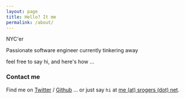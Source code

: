 ```yaml
---
layout: page
title: Hello? It me
permalink: /about/
---
```


NYC'er

Passionate software engineer currently tinkering away 

feel free to say hi, and here's how ...

### Contact me

Find me on [Twitter][Twitter] / [Github][github] ... or just say `hi` at [me (at) srogers (dot) net](mailto:me@srogers.net).


[twitter]: https://twitter.com/spxrogers
[github]: https://github.com/spxrogers
